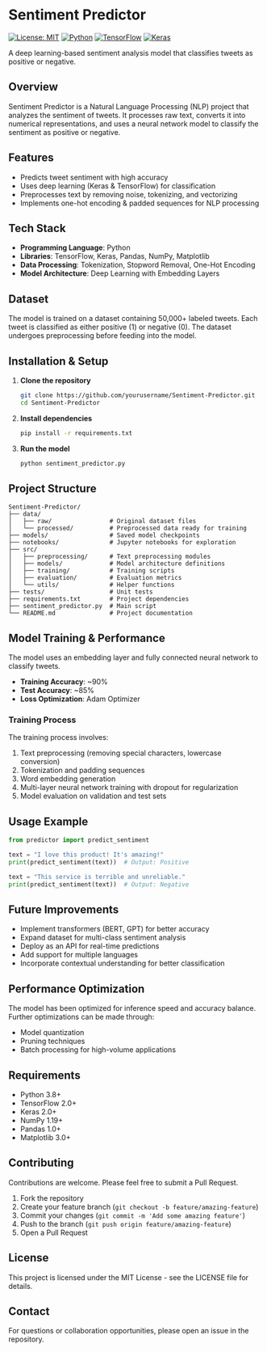 # Sentiment Predictor

[![License: MIT](https://img.shields.io/badge/License-MIT-yellow.svg)](https://opensource.org/licenses/MIT)
[![Python](https://img.shields.io/badge/Python-3.8%2B-blue)](https://www.python.org/)
[![TensorFlow](https://img.shields.io/badge/TensorFlow-2.0%2B-orange)](https://www.tensorflow.org/)
[![Keras](https://img.shields.io/badge/Keras-2.0%2B-red)](https://keras.io/)

A deep learning-based sentiment analysis model that classifies tweets as positive or negative.

## Overview

Sentiment Predictor is a Natural Language Processing (NLP) project that analyzes the sentiment of tweets. It processes raw text, converts it into numerical representations, and uses a neural network model to classify the sentiment as positive or negative.

## Features

- Predicts tweet sentiment with high accuracy
- Uses deep learning (Keras & TensorFlow) for classification
- Preprocesses text by removing noise, tokenizing, and vectorizing
- Implements one-hot encoding & padded sequences for NLP processing

## Tech Stack

- **Programming Language**: Python
- **Libraries**: TensorFlow, Keras, Pandas, NumPy, Matplotlib
- **Data Processing**: Tokenization, Stopword Removal, One-Hot Encoding
- **Model Architecture**: Deep Learning with Embedding Layers

## Dataset

The model is trained on a dataset containing 50,000+ labeled tweets. Each tweet is classified as either positive (1) or negative (0). The dataset undergoes preprocessing before feeding into the model.

## Installation & Setup

1. **Clone the repository**
   ```bash
   git clone https://github.com/yourusername/Sentiment-Predictor.git
   cd Sentiment-Predictor
   ```

2. **Install dependencies**
   ```bash
   pip install -r requirements.txt
   ```

3. **Run the model**
   ```bash
   python sentiment_predictor.py
   ```

## Project Structure

```
Sentiment-Predictor/
├── data/
│   ├── raw/                # Original dataset files
│   └── processed/          # Preprocessed data ready for training
├── models/                 # Saved model checkpoints
├── notebooks/              # Jupyter notebooks for exploration
├── src/
│   ├── preprocessing/      # Text preprocessing modules
│   ├── models/             # Model architecture definitions
│   ├── training/           # Training scripts
│   ├── evaluation/         # Evaluation metrics
│   └── utils/              # Helper functions
├── tests/                  # Unit tests
├── requirements.txt        # Project dependencies
├── sentiment_predictor.py  # Main script
└── README.md               # Project documentation
```

## Model Training & Performance

The model uses an embedding layer and fully connected neural network to classify tweets.

- **Training Accuracy**: ~90%
- **Test Accuracy**: ~85%
- **Loss Optimization**: Adam Optimizer

### Training Process

The training process involves:

1. Text preprocessing (removing special characters, lowercase conversion)
2. Tokenization and padding sequences
3. Word embedding generation
4. Multi-layer neural network training with dropout for regularization
5. Model evaluation on validation and test sets

## Usage Example

```python
from predictor import predict_sentiment

text = "I love this product! It's amazing!"
print(predict_sentiment(text))  # Output: Positive

text = "This service is terrible and unreliable."
print(predict_sentiment(text))  # Output: Negative
```

## Future Improvements

- Implement transformers (BERT, GPT) for better accuracy
- Expand dataset for multi-class sentiment analysis
- Deploy as an API for real-time predictions
- Add support for multiple languages
- Incorporate contextual understanding for better classification

## Performance Optimization

The model has been optimized for inference speed and accuracy balance. Further optimizations can be made through:

- Model quantization
- Pruning techniques
- Batch processing for high-volume applications

## Requirements

- Python 3.8+
- TensorFlow 2.0+
- Keras 2.0+
- NumPy 1.19+
- Pandas 1.0+
- Matplotlib 3.0+

## Contributing

Contributions are welcome. Please feel free to submit a Pull Request.

1. Fork the repository
2. Create your feature branch (`git checkout -b feature/amazing-feature`)
3. Commit your changes (`git commit -m 'Add some amazing feature'`)
4. Push to the branch (`git push origin feature/amazing-feature`)
5. Open a Pull Request

## License

This project is licensed under the MIT License - see the LICENSE file for details.

## Contact

For questions or collaboration opportunities, please open an issue in the repository.
